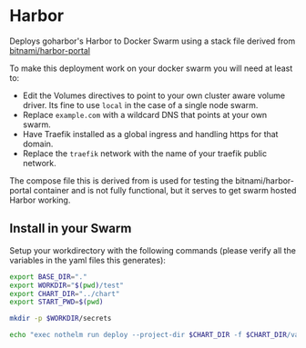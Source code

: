 # Harbor

Deploys goharbor's Harbor to Docker Swarm using a stack file derived from [bitnami/harbor-portal](https://github.com/bitnami/containers/tree/main/bitnami/harbor-portal)

To make this deployment work on your docker swarm you will need at least to:

* Edit the Volumes directives to point to your own cluster aware volume driver. Its fine to use `local` in the case of a single node swarm.
* Replace `example.com` with a wildcard DNS that points at your own swarm.
* Have Traefik installed as a global ingress and handling https for that domain.
* Replace the `traefik` network with the name of your traefik public network.

The compose file this is derived from is used for testing the bitnami/harbor-portal container and is not fully functional, but it serves to get swarm hosted Harbor working.

## Install in your Swarm

Setup your workdirectory with the following commands (please verify all the variables in the yaml files this generates):

```bash
export BASE_DIR="."
export WORKDIR="$(pwd)/test"
export CHART_DIR="../chart"
export START_PWD=$(pwd)

mkdir -p $WORKDIR/secrets

echo "exec nothelm run deploy --project-dir $CHART_DIR -f $CHART_DIR/values.yaml" > $WORKDIR/setup.sh